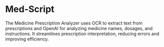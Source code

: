 # Med-Script
The Medicine Prescription Analyzer uses OCR to extract text from prescriptions and OpenAI for analyzing medicine names, dosages, and instructions. It streamlines prescription interpretation, reducing errors and improving efficiency.
